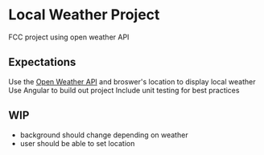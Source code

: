 # Local Weather Project

FCC project using open weather API

## Expectations

Use the [Open Weather API](https://openweathermap.org/current#geo) and broswer's location to display local weather
Use Angular to build out project
Include unit testing for best practices

## WIP

- background should change depending on weather
- user should be able to set location
